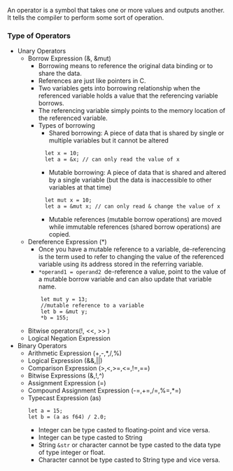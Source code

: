 An operator is a symbol that takes one or more values and outputs another. It tells the compiler to perform some sort of operation.
### Type of Operators
- Unary Operators
    - Borrow Expression (&, &mut)
        - Borrowing means to reference the original data binding or to share the data.
        - References are just like pointers in C. 
        - Two variables gets into borrowing relationship when the referenced variable holds a value that the referencing variable borrows. 
        - The referencing variable simply points to the memory location of the referenced variable.
        - Types of borrowing
            - Shared borrowing: A piece of data that is shared by single or multiple variables but it cannot be altered
            ```
              let x = 10;
              let a = &x; // can only read the value of x
            ```
            - Mutable borrowing: A piece of data that is shared and altered by a single variable (but the data is inaccessible to other variables at that time)
            ```
              let mut x = 10;
              let a = &mut x; // can only read & change the value of x
            ```
            - Mutable references (mutable borrow operations) are moved while immutable references (shared borrow operations) are copied.
    - Dereference Expression (*)
        - Once you have a mutable reference to a variable, de-referencing is the term used to refer to changing the value of the referenced variable using its address stored in the referring variable.
        - `*operand1 = operand2 `de-reference a value, point to the value of a mutable borrow variable and can also update that variable name.
        ```
            let mut y = 13;
            //mutable reference to a variable
            let b = &mut y;
            *b = 155;
        ``` 
    - Bitwise operators(!, <<, >> )
    - Logical Negation Expression
- Binary Operators
    - Arithmetic Expression (+,-,*,/,%)
    - Logical Expression (&&,||)
    - Comparison Expression (>,<,>=,<=,!=,==)
    - Bitwise Expressions (&,!,^)
    - Assignment Expression (=)
    - Compound Assignment Expression (-=,+=,/=,%=,*=)
    - Typecast Expression (as)
        ```
        let a = 15;
        let b = (a as f64) / 2.0; 
        ```
        - Integer can be type casted to floating-point and vice versa.
        - Integer can be type casted to String
        - String `&str` or character cannot be type casted to the data type of type integer or float.
        - Character cannot be type casted to String type and vice versa.
